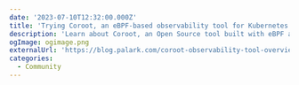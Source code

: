 ```yaml
---
date: '2023-07-10T12:32:00.000Z'
title: 'Trying Coroot, an eBPF-based observability tool for Kubernetes and more'
description: 'Learn about Coroot, an Open Source tool built with eBPF and aimed to be leveraged for collecting and analyzing telemetry data within Kubernetes or Docker/containerd-based environments and non-containerized apps'
ogImage: ogimage.png
externalUrl: 'https://blog.palark.com/coroot-observability-tool-overview/'
categories:
  - Community
---
```


